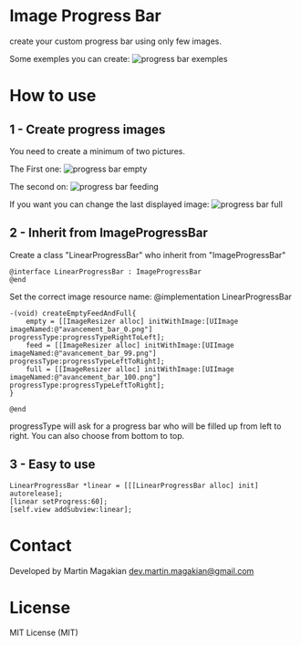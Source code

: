 Image Progress Bar
================

create your custom progress bar using only few images.

Some exemples you can create:
![progress bar exemples](https://raw.github.com/martin-magakian/ImageProgressBar/master/exemples.png)


How to use
================

1 - Create progress images
---------
You need to create a minimum of two pictures.

The First one:
![progress bar empty](https://raw.github.com/martin-magakian/ImageProgressBar/master/ImageProgressBar/Images/avancement_bar_0@2x.png)

The second on:
![progress bar feeding](https://raw.github.com/martin-magakian/ImageProgressBar/master/ImageProgressBar/Images/avancement_bar_99@2x.png)

If you want you can change the last displayed image:
![progress bar full](https://raw.github.com/martin-magakian/ImageProgressBar/master/ImageProgressBar/Images/avancement_bar_100@2x.png)


2 - Inherit from ImageProgressBar
---------

Create a class "LinearProgressBar" who inherit from "ImageProgressBar"

	@interface LinearProgressBar : ImageProgressBar
	@end


Set the correct image resource name:
	@implementation LinearProgressBar
	
	-(void) createEmptyFeedAndFull{
		empty = [[ImageResizer alloc] initWithImage:[UIImage imageNamed:@"avancement_bar_0.png"] progressType:progressTypeRightToLeft];
		feed = [[ImageResizer alloc] initWithImage:[UIImage imageNamed:@"avancement_bar_99.png"] progressType:progressTypeLeftToRight];
		full = [[ImageResizer alloc] initWithImage:[UIImage imageNamed:@"avancement_bar_100.png"] progressType:progressTypeLeftToRight];
	}
	
	@end


progressType will ask for a progress bar who will be filled up from left to right.
You can also choose from bottom to top.


3 - Easy to use
---------

	LinearProgressBar *linear = [[[LinearProgressBar alloc] init] autorelease];
	[linear setProgress:60];
	[self.view addSubview:linear];

Contact
=========
Developed by Martin Magakian
dev.martin.magakian@gmail.com


License
=========
MIT License (MIT)
